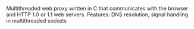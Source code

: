 Multithreaded web proxy written in C that communicates with the browser and HTTP 1.0 or 1.1 web servers. 
Features: DNS resolution, signal handling in multithreaded sockets
